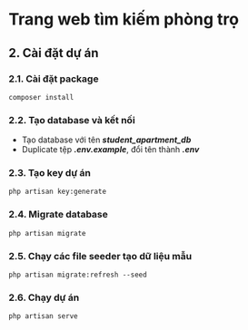 # Trang web tìm kiếm phòng trọ

## 2. Cài đặt dự án

### 2.1. Cài đặt package
    composer install

### 2.2. Tạo database và kết nối
- Tạo database với tên ***student_apartment_db***
- Duplicate tệp ***.env.example***, đổi tên thành ***.env***

### 2.3. Tạo key dự án
    php artisan key:generate

### 2.4. Migrate database
    php artisan migrate

### 2.5. Chạy các file seeder tạo dữ liệu mẫu
    php artisan migrate:refresh --seed

### 2.6. Chạy dự án
    php artisan serve
